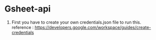 # Gsheet-api

1. First you have to create your own credentials.json file to run this.
    reference : https://developers.google.com/workspace/guides/create-credentials
